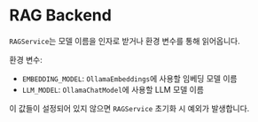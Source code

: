 # RAG Backend

`RAGService`는 모델 이름을 인자로 받거나 환경 변수를 통해 읽어옵니다.

환경 변수:

- `EMBEDDING_MODEL`: `OllamaEmbeddings`에 사용할 임베딩 모델 이름
- `LLM_MODEL`: `OllamaChatModel`에 사용할 LLM 모델 이름

이 값들이 설정되어 있지 않으면 `RAGService` 초기화 시 예외가 발생합니다.

